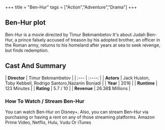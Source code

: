 +++
title = "Ben-Hur"
tags = ["Action","Adventure","Drama"]
+++
## Ben-Hur plot
Ben-Hur is a movie directed by Timur Bekmambetov It's about Judah Ben-Hur, a prince falsely accused of treason by his adopted brother, an officer in the Roman army, returns to his homeland after years at sea to seek revenge, but finds redemption.
## Cast And Summary
| **Director**      | Timur Bekmambetov |
    | :---        |    :----:   |
    |  **Actors** | Jack Huston, Toby Kebbell, Rodrigo Santoro,Nazanin Boniadi |
    | **Year**   | 2016    |
    |  **Runtime** | 123 Minutes |
    |  **Rating** | 5.7 / 10 | 
    |  **Revenue** | 26.38$ Millions |
### How To Watch / Stream Ben-Hur
You can watch Ben-Hur on Disney+.
Also, you can stream Ben-Hur via purchasing or having a rent on any of those streaming platforms.
Amazon Prime Video, Netflix, Hulu, Vudu Or iTunes